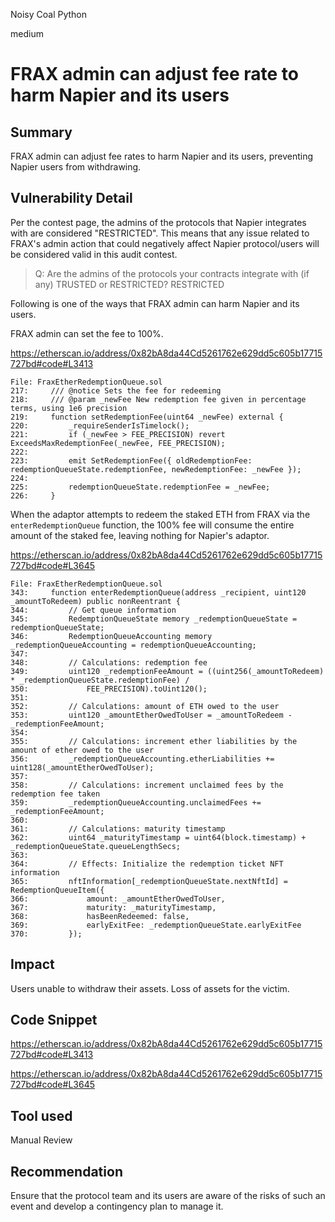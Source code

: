 Noisy Coal Python

medium

# FRAX admin can adjust fee rate to harm Napier and its users

## Summary

FRAX admin can adjust fee rates to harm Napier and its users, preventing Napier users from withdrawing.

## Vulnerability Detail

Per the contest page, the admins of the protocols that Napier integrates with are considered "RESTRICTED". This means that any issue related to FRAX's admin action that could negatively affect Napier protocol/users will be considered valid in this audit contest.

> Q: Are the admins of the protocols your contracts integrate with (if any) TRUSTED or RESTRICTED?
> RESTRICTED

Following is one of the ways that FRAX admin can harm Napier and its users.

FRAX admin can set the fee to 100%.

https://etherscan.io/address/0x82bA8da44Cd5261762e629dd5c605b17715727bd#code#L3413

```solidity
File: FraxEtherRedemptionQueue.sol
217:     /// @notice Sets the fee for redeeming
218:     /// @param _newFee New redemption fee given in percentage terms, using 1e6 precision
219:     function setRedemptionFee(uint64 _newFee) external {
220:         _requireSenderIsTimelock();
221:         if (_newFee > FEE_PRECISION) revert ExceedsMaxRedemptionFee(_newFee, FEE_PRECISION);
222: 
223:         emit SetRedemptionFee({ oldRedemptionFee: redemptionQueueState.redemptionFee, newRedemptionFee: _newFee });
224: 
225:         redemptionQueueState.redemptionFee = _newFee;
226:     }
```

When the adaptor attempts to redeem the staked ETH from FRAX via the `enterRedemptionQueue` function, the 100% fee will consume the entire amount of the staked fee, leaving nothing for Napier's adaptor.

https://etherscan.io/address/0x82bA8da44Cd5261762e629dd5c605b17715727bd#code#L3645

```solidity
File: FraxEtherRedemptionQueue.sol
343:     function enterRedemptionQueue(address _recipient, uint120 _amountToRedeem) public nonReentrant {
344:         // Get queue information
345:         RedemptionQueueState memory _redemptionQueueState = redemptionQueueState;
346:         RedemptionQueueAccounting memory _redemptionQueueAccounting = redemptionQueueAccounting;
347: 
348:         // Calculations: redemption fee
349:         uint120 _redemptionFeeAmount = ((uint256(_amountToRedeem) * _redemptionQueueState.redemptionFee) /
350:             FEE_PRECISION).toUint120();
351: 
352:         // Calculations: amount of ETH owed to the user
353:         uint120 _amountEtherOwedToUser = _amountToRedeem - _redemptionFeeAmount;
354: 
355:         // Calculations: increment ether liabilities by the amount of ether owed to the user
356:         _redemptionQueueAccounting.etherLiabilities += uint128(_amountEtherOwedToUser);
357: 
358:         // Calculations: increment unclaimed fees by the redemption fee taken
359:         _redemptionQueueAccounting.unclaimedFees += _redemptionFeeAmount;
360: 
361:         // Calculations: maturity timestamp
362:         uint64 _maturityTimestamp = uint64(block.timestamp) + _redemptionQueueState.queueLengthSecs;
363: 
364:         // Effects: Initialize the redemption ticket NFT information
365:         nftInformation[_redemptionQueueState.nextNftId] = RedemptionQueueItem({
366:             amount: _amountEtherOwedToUser,
367:             maturity: _maturityTimestamp,
368:             hasBeenRedeemed: false,
369:             earlyExitFee: _redemptionQueueState.earlyExitFee
370:         });
```

## Impact

Users unable to withdraw their assets. Loss of assets for the victim.

## Code Snippet

https://etherscan.io/address/0x82bA8da44Cd5261762e629dd5c605b17715727bd#code#L3413

https://etherscan.io/address/0x82bA8da44Cd5261762e629dd5c605b17715727bd#code#L3645

## Tool used

Manual Review

## Recommendation

Ensure that the protocol team and its users are aware of the risks of such an event and develop a contingency plan to manage it.